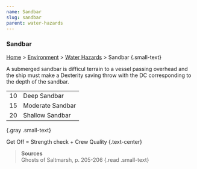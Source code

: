 ```yaml
---
name: Sandbar
slug: sandbar
parent: water-hazards
---
```

### Sandbar
[Home](dm-operations-center) > [Environment](environment) > [Water Hazards](water-hazards) > Sandbar {.small-text}

A submerged sandbar is difficul terrain to a vessel passing overhead and the ship must make a Dexterity saving throw with the DC corresponding to the depth of the sandbar.

|||
|:--:|:-|
| 10 | Deep Sandbar     |
| 15 | Moderate Sandbar |
| 20 | Shallow Sandbar  |
{.gray .small-text}

Get Off = Strength check + Crew Quality {.text-center}

> **Sources** <br/>
> Ghosts of Saltmarsh, p. 205-206
{.read .small-text}
